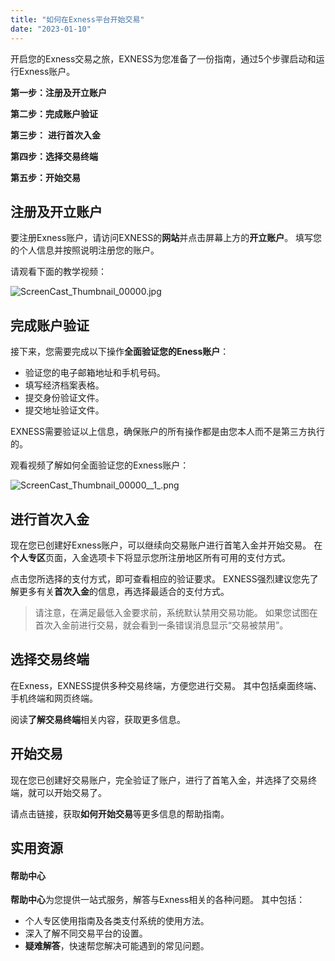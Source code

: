 ```yaml
---
title: "如何在Exness平台开始交易"
date: "2023-01-10"
---
```


开启您的Exness交易之旅，EXNESS为您准备了一份指南，通过5个步骤启动和运行Exness账户。

**第一步：注册及开立账户**

**第二步：完成账户验证**

**第三步：** **进行首次入金**

**第四步：选择交易终端** 

**第五步：开始交易**

## 注册及开立账户

要注册Exness账户，请访问EXNESS的**网站**并点击屏幕上方的**开立账户**。 填写您的个人信息并按照说明注册您的账户。

请观看下面的教学视频：

![ScreenCast_Thumbnail_00000.jpg](https://haokan.baidu.com/v?vid=4161871976850577379&pd=pcshare)

## 完成账户验证

接下来，您需要完成以下操作**全面验证您的Eness账户**：

- 验证您的电子邮箱地址和手机号码。
- 填写经济档案表格。
- 提交身份验证文件。
- 提交地址验证文件。

EXNESS需要验证以上信息，确保账户的所有操作都是由您本人而不是第三方执行的。

观看视频了解如何全面验证您的Exness账户：

![ScreenCast_Thumbnail_00000__1_.png](https://haokan.baidu.com/v?vid=4202496354573953527)

## 进行首次入金

现在您已创建好Exness账户，可以继续向交易账户进行首笔入金并开始交易。 在**个人专区**页面，入金选项卡下将显示您所注册地区所有可用的支付方式。

点击您所选择的支付方式，即可查看相应的验证要求。 EXNESS强烈建议您先了解更多有关**首次入金**的信息，再选择最适合的支付方式。

> 请注意，在满足最低入金要求前，系统默认禁用交易功能。 如果您试图在首次入金前进行交易，就会看到一条错误消息显示“交易被禁用”。

## 选择交易终端

在Exness，EXNESS提供多种交易终端，方便您进行交易。 其中包括桌面终端、手机终端和网页终端。

阅读**了解交易终端**相关内容，获取更多信息。

## 开始交易

现在您已创建好交易账户，完全验证了账户，进行了首笔入金，并选择了交易终端，就可以开始交易了。

请点击链接，获取**如何开始交易**等更多信息的帮助指南。

## 实用资源

#### **帮助中心**

**帮助中心**为您提供一站式服务，解答与Exness相关的各种问题。 其中包括：

- 个人专区使用指南及各类支付系统的使用方法。
- 深入了解不同交易平台的设置。
- **疑难解答**，快速帮您解决可能遇到的常见问题。
